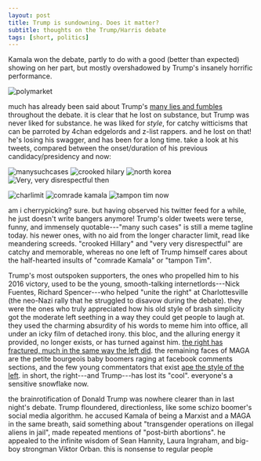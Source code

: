 ```yaml
---
layout: post
title: Trump is sundowning. Does it matter?
subtitle: thoughts on the Trump/Harris debate
tags: [short, politics]
---
```

Kamala won the debate, partly to do with a good (better than expected) showing on her part, but mostly overshadowed by Trump's insanely horrific performance.

![polymarket](https://atxwang.github.io/assets/img/polymarket.png)

much has already been said about Trump's [many lies and fumbles](https://www.npr.org/2024/09/11/g-s1-21932/fact-check-trump-harris-presidential-debate-2024) throughout the debate. it is clear that he lost on substance, but Trump was never liked for substance. he was liked for *style*, for catchy witticisms that can be parroted by 4chan edgelords and z-list rappers. and he lost on that! he's losing his swagger, and has been for a long time. take a look at his tweets, compared between the onset/duration of his previous candidacy/presidency and now:

![manysuchcases](https://atxwang.github.io/assets/img/manysuchcases.png)
![crooked hilary](https://atxwang.github.io/assets/img/crookedh.png)
![north korea](https://atxwang.github.io/assets/img/northkorea.png)
![Very, very disrespectful](https://atxwang.github.io/assets/img/nipplesprotruding.png)
then

![charlimit](https://atxwang.github.io/assets/img/charlimit.png)
![comrade kamala](https://atxwang.github.io/assets/img/comradek.png)
![tampon tim](https://atxwang.github.io/assets/img/tampont.png)
now

am i cherrypicking? sure. but having observed his twitter feed for a while, he just doesn't write bangers anymore! Trump's older tweets were terse, funny, and immensely quotable---"many such cases" is still a meme tagline today. his newer ones, with no aid from the longer character limit, read like meandering screeds. "crooked Hillary" and "very very disrespectful" are catchy and memorable, whereas no one left of Trump himself cares about the half-hearted insults of "comrade Kamala" or "tampon Tim". 

Trump's most outspoken supporters, the ones who propelled him to his 2016 victory, used to be the young, smooth-talking internetlords---Nick Fuentes, Richard Spencer---who helped "unite the right" at Charlottesville (the neo-Nazi rally that he struggled to disavow during the debate). they were the ones who truly appreciated how his old style of brash simplicity got the moderate left seething in a way they could get people to laugh at. they used the charming absurdity of his words to meme him into office, all under an icky film of detached irony. this bloc, and the alluring energy it provided, no longer exists, or has turned against him. [the right has fractured, much in the same way the left did](https://damagemag.com/2024/08/21/how-the-online-right-fell-apart/). the remaining faces of MAGA are the petite bourgeois baby boomers raging at facebook comments sections, and the few young commentators that exist [ape the style of the left](https://www.youtube.com/watch?v=m2QgVhRMyWk). in short, the right---and Trump---has lost its "cool". everyone's a sensitive snowflake now.

the brainrotification of Donald Trump was nowhere clearer than in last night's debate. Trump floundered, directionless, like some schizo boomer's social media algorithm. he accused Kamala of being a Marxist and a MAGA in the same breath, said something about "transgender operations on illegal aliens in jail", made repeated mentions of "post-birth abortions". he appealed to the infinite wisdom of Sean Hannity, Laura Ingraham, and big-boy strongman Viktor Orban. this is nonsense to regular people


<!--stackedit_data:
eyJoaXN0b3J5IjpbMTQ2MTY4NTUwMiwtODExMTY3NjE3LDE3MT
kzNTk5MzcsLTQ3MzMzMTg5NywtMjU4OTcxODA2LC02NDAxMDU5
ODUsMjU5NjQ2ODcxLDE1NjAwMDI2OTcsMTQ2NDY2NDEyMywtOD
YwMjUzMDM4XX0=
-->